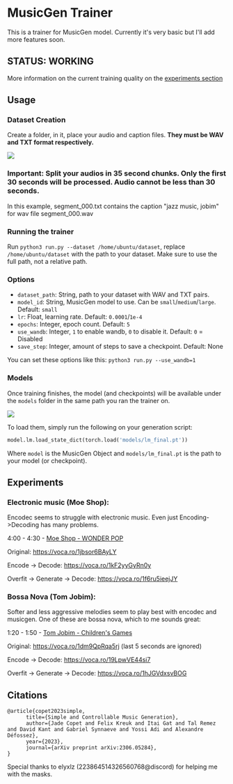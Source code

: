 # MusicGen Trainer

This is a trainer for MusicGen model. Currently it's very basic but I'll add more features soon.

## STATUS: WORKING
More information on the current training quality on the [experiments section](#experiments)

## Usage

### Dataset Creation

Create a folder, in it, place your audio and caption files. **They must be WAV and TXT format respectively.**

![](https://i.imgur.com/AlDlqBI.png)

### Important: Split your audios in 35 second chunks. Only the first 30 seconds will be processed. Audio cannot be less than 30 seconds.

In this example, segment_000.txt contains the caption "jazz music, jobim" for wav file segment_000.wav

### Running the trainer

Run `python3 run.py --dataset /home/ubuntu/dataset`, replace `/home/ubuntu/dataset` with the path to your dataset. Make sure to use the full path, not a relative path.

### Options

- `dataset_path`: String, path to your dataset with WAV and TXT pairs.
- `model_id`: String, MusicGen model to use. Can be `small`/`medium`/`large`. Default: `small`
- `lr`: Float, learning rate. Default: `0.0001`/`1e-4`
- `epochs`: Integer, epoch count. Default: `5`
- `use_wandb`: Integer, `1` to enable wandb, `0` to disable it. Default: `0` = Disabled
- `save_step`: Integer, amount of steps to save a checkpoint. Default: None

You can set these options like this: `python3 run.py --use_wandb=1`

### Models

Once training finishes, the model (and checkpoints) will be available under the `models` folder in the same path you ran the trainer on.

![](https://i.imgur.com/Mu19EPb.png)

To load them, simply run the following on your generation script:

```python
model.lm.load_state_dict(torch.load('models/lm_final.pt'))
```

Where `model` is the MusicGen Object and `models/lm_final.pt` is the path to your model (or checkpoint).

## Experiments

### Electronic music (Moe Shop):

Encodec seems to struggle with electronic music. Even just Encoding->Decoding has many problems.

4:00 - 4:30 - [Moe Shop - WONDER POP](https://youtu.be/H4PZ7mju5QQ?t=240)

Original: https://voca.ro/1jbsor6BAyLY

Encode -> Decode: https://voca.ro/1kF2yyGyRn0y

Overfit -> Generate -> Decode: https://voca.ro/1f6ru5ieejJY

### Bossa Nova (Tom Jobim):

Softer and less aggressive melodies seem to play best with encodec and musicgen. One of these are bossa nova, which to me sounds great:

1:20 - 1:50 - [Tom Jobim - Children's Games](https://youtu.be/8KVtgzOTqDw?t=80)

Original: https://voca.ro/1dm9QpRqa5rj (last 5 seconds are ignored)

Encode -> Decode: https://voca.ro/19LpwVE44si7

Overfit -> Generate -> Decode: https://voca.ro/1hJGVdxsvBOG

## Citations

```
@article{copet2023simple,
      title={Simple and Controllable Music Generation},
      author={Jade Copet and Felix Kreuk and Itai Gat and Tal Remez and David Kant and Gabriel Synnaeve and Yossi Adi and Alexandre Défossez},
      year={2023},
      journal={arXiv preprint arXiv:2306.05284},
}
```

Special thanks to elyxlz (223864514326560768@discord) for helping me with the masks.
